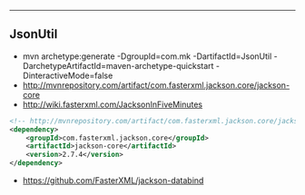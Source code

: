 -----------
JsonUtil
-----------
* mvn archetype:generate -DgroupId=com.mk -DartifactId=JsonUtil -DarchetypeArtifactId=maven-archetype-quickstart -DinteractiveMode=false
* http://mvnrepository.com/artifact/com.fasterxml.jackson.core/jackson-core
* http://wiki.fasterxml.com/JacksonInFiveMinutes
```xml
<!-- http://mvnrepository.com/artifact/com.fasterxml.jackson.core/jackson-core -->
<dependency>
    <groupId>com.fasterxml.jackson.core</groupId>
    <artifactId>jackson-core</artifactId>
    <version>2.7.4</version>
</dependency>
```
* https://github.com/FasterXML/jackson-databind
